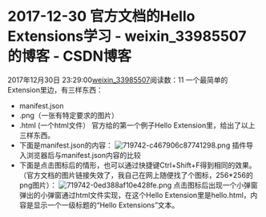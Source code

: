 # 2017-12-30  官方文档的Hello Extensions学习 - weixin_33985507的博客 - CSDN博客
2017年12月30日 23:29:00[weixin_33985507](https://me.csdn.net/weixin_33985507)阅读数：11
一个最简单的Extension里边，有三样东西：
- manifest.json
- .png（一张有特定要求的图片）
- .html (一个html文件）
官方给的第一个例子Hello Extension里，给出了以上三样东西。
- 下面是manifest.json的内容：
![719742-c467906c87741298.png](https://upload-images.jianshu.io/upload_images/719742-c467906c87741298.png)
插件导入浏览器后与manifest.json内容的比较
- 下面是点击图标后的情形，也可以通过快捷键Ctrl+Shift+F得到相同的效果。（官方文档的图片链接失效了，我自己在网上随便找了个图标，256*256的png图片）：
![719742-0ed388af10e428fe.png](https://upload-images.jianshu.io/upload_images/719742-0ed388af10e428fe.png)
点击图标后出现一个小弹窗
弹出的小弹窗通过html文件实现，在这个Hello Extension里是hello.html，内容是显示一个一级标题的“Hello Extensions”文本。
